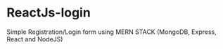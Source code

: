 # ReactJs-login
Simple Registration/Login form using MERN STACK (MongoDB, Express, React and NodeJS)

